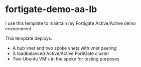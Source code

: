 # fortigate-demo-aa-lb

I use this template to maintain my Fortigate Active/Active demo environment.

This template deploys:
- A hub vnet and two spoke vnets with vnet peering
- A loadbalanced Active/Active FortiGate cluster
- Two Ubuntu VM's in the spoke for testing purposes